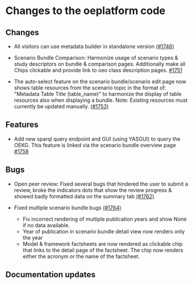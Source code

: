 # Changes to the oeplatform code

## Changes

- All visitors can use metadata builder in standalone version [(#1746)](https://github.com/OpenEnergyPlatform/oeplatform/pull/1746)

- Scenario Bundle Comparison: Harmonize usage of scenario types & study descriptors on bundle & comparison pages. Additionally make all Chips clickable and provide link to oeo class description pages. [#1751](https://github.com/OpenEnergyPlatform/oeplatform/pull/1751)

- The auto-select feature on the scenario bundle/scenario edit page now shows table resources from the scenario topic in the format of: "Metadata Table Title (table_name)" to harmonize the display of table resources also when displaying a bundle. Note: Existing resources must currently be updated manually. [(#1753)](https://github.com/OpenEnergyPlatform/oeplatform/pull/1753)

## Features

- Add new sparql query endpoint and GUI (using YASGUI) to query the OEKG. This feature is linked via the scenario bundle overview page [#1758](https://github.com/OpenEnergyPlatform/oeplatform/pull/1758)

## Bugs

- Open peer review: Fixed several bugs that hindered the user to submit a review, broke the indicators dots that show the review progress & showed badly formatted data on the summary tab [(#1762)](https://github.com/OpenEnergyPlatform/oeplatform/pull/1762)

- Fixed multiple scenario bundle bugs [(#1764)](https://github.com/OpenEnergyPlatform/oeplatform/pull/1764)
  - Fix incorrect rendering of multiple publication years and show None if no data available.
  - Year of publication in scenario bundle detail view now renders only the year
  - Model & framework factsheets are now rendered as clickable chip that links to the detail page of the factsheet. The chip now renders either the acronym or the
    name of the factsheet.

## Documentation updates
